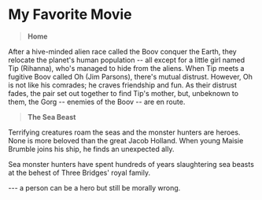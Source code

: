 # My Favorite Movie 
>**Home**

After a hive-minded alien race called the Boov conquer the Earth, they relocate the planet's human population -- all except for a little girl named Tip (Rihanna), who's managed to hide from the aliens. When Tip meets a fugitive Boov called Oh (Jim Parsons), there's mutual distrust. However, Oh is not like his comrades; he craves friendship and fun. As their distrust fades, the pair set out together to find Tip's mother, but, unbeknown to them, the Gorg -- enemies of the Boov -- are en route.

>**The Sea Beast**

Terrifying creatures roam the seas and the monster hunters are heroes. None is more beloved than the great Jacob Holland. When young Maisie Brumble joins his ship, he finds an unexpected ally.

Sea monster hunters have spent hundreds of years slaughtering sea beasts at the behest of Three Bridges' royal family.

--- a person can be a hero but still be morally wrong.
